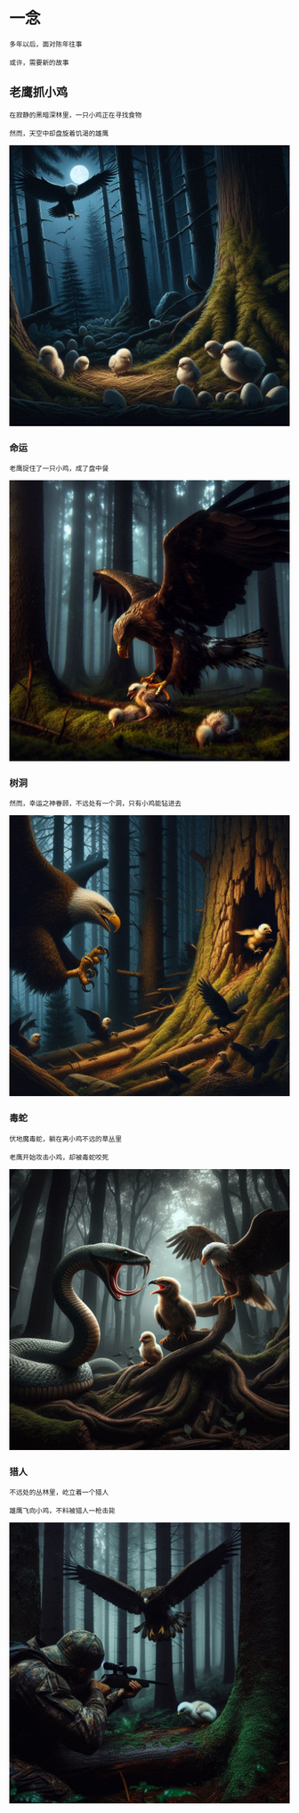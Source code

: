 # 一念

    多年以后，面对陈年往事

    或许，需要新的故事

## 老鹰抓小鸡

    在寂静的黑暗深林里，一只小鸡正在寻找食物

    然而，天空中却盘旋着饥渴的雄鹰

![老鹰抓小鸡](37abaa8f-a216-442d-992a-82e16d4ab81b.jpg)

### 命运

    老鹰捉住了一只小鸡，成了盘中餐

![老鹰抓住了小鸡](5b99fdfb-8170-42c2-a77b-fea7314f7a30.jpg)

### 树洞

    然而，幸运之神眷顾，不远处有一个洞，只有小鸡能钻进去

![树洞](6ee37c69-8fe9-4f3d-9cf7-fa40e767dcb1.jpg)

### 毒蛇

    伏地魔毒蛇，躺在离小鸡不远的草丛里

    老鹰开始攻击小鸡，却被毒蛇咬死

![毒蛇](83ae3494-5198-486e-9c3a-143550f3694b.jpg)

### 猎人

    不远处的丛林里，屹立着一个猎人

    雄鹰飞向小鸡，不料被猎人一枪击毙

![猎人](e37158d2-093b-4699-80be-c4cd98b20df0.jpg)
